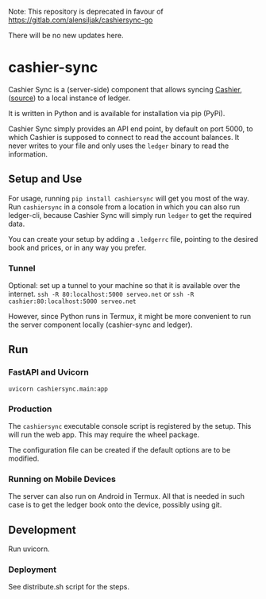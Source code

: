 Note: This repository is deprecated in favour of https://gitlab.com/alensiljak/cashiersync-go

There will be no new updates here.

# cashier-sync

Cashier Sync is a (server-side) component that allows syncing [Cashier](https://cashier.alensiljak.eu.org/), ([source](https://gitlab.com/alensiljak/cashier)) to a local instance of ledger.

It is written in Python and is available for installation via pip (PyPi).

Cashier Sync simply provides an API end point, by default on port 5000, to which Cashier is supposed to connect to read the account balances. It never writes to your file and only uses the `ledger` binary to read the information.

## Setup and Use

For usage, running `pip install cashiersync` will get you most of the way. Run `cashiersync` in a console from a location in which you can also run ledger-cli, because Cashier Sync will simply run `ledger` to get the required data.

You can create your setup by adding a `.ledgerrc` file, pointing to the desired book and prices, or in any way you prefer.

### Tunnel

Optional: set up a tunnel to your machine so that it is available over the internet.
`ssh -R 80:localhost:5000 serveo.net`
or 
`ssh -R cashier:80:localhost:5000 serveo.net`

However, since Python runs in Termux, it might be more convenient to run the server component locally (cashier-sync and ledger).

## Run

### FastAPI and Uvicorn

`uvicorn cashiersync.main:app`

### Production

The `cashiersync` executable console script is registered by the setup. This will run the web app.
This may require the wheel package.

The configuration file can be created if the default options are to be modified.

### Running on Mobile Devices

The server can also run on Android in Termux. All that is needed in such case is to get the ledger book onto the device, possibly using git. 

## Development

Run uvicorn.

### Deployment

See distribute.sh script for the steps.

